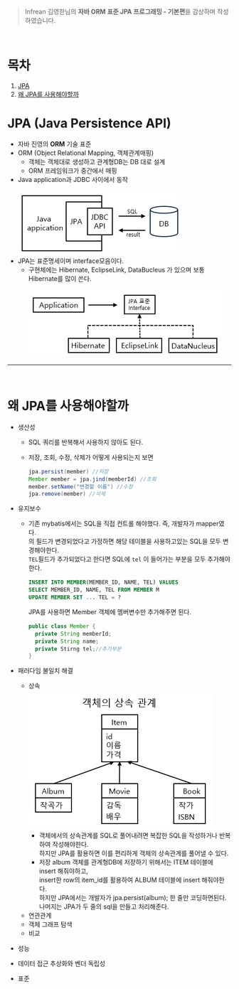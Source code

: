 <br>

>Infrean 김영한님의 **자바 ORM 표준 JPA 프로그래밍 - 기본편**을 감상하며 작성하였습니다.

<br>

# 목차
1. [JPA](#jpa-java-persistence-api)
2. [왜 JPA를 사용해야할까](#왜-jpa를-사용해야할까)

# JPA (Java Persistence API)
- 자바 진영의 **ORM** 기술 표준
- ORM (Object Relational Mapping, 객체관계매핑)
  - 객체는 객체대로 생성하고 관계형DB는 DB 대로 설계
  - ORM 프레임워크가 중간에서 매핑
- Java application과 JDBC 사이에서 동작<br><br>
  ![image](https://github.com/oyatrij/my-study/blob/main/JPA/infrean-jpa-basic/assets/javaApplicationToJDBC.png)
- JPA는 표준명세이며 interface모음이다.
  - 구현체에는 Hibernate, EclipseLink, DataBucleus 가 있으며 보통 Hibernate를 많이 쓴다.<br><br>
  ![image](https://github.com/oyatrij/my-study/blob/main/JPA/infrean-jpa-basic/assets/JpaInterface.png)

---

<br>

# 왜 JPA를 사용해야할까
- 생산성
  - SQL 쿼리를 반복해서 사용하지 않아도 된다.
  - 저장, 조회, 수정, 삭제가 어떻게 사용되는지 보면<br>
  
    ```java
    jpa.persist(member) //저장
    Member member = jpa.jind(memberId) //조회
    member.setName("변경할 이름") //수정
    jpa.remove(member) //삭제
    ```
    
- 유지보수
  - 기존 mybatis에서는 SQL을 직접 컨트롤 해야했다. 즉, 개발자가 mapper였다.<br>
    의 필드가 변경되었다고 가정하면 해당 테이블을 사용하고있는 SQL을 모두 변경해야한다.<br>
    `TEL`필드가 추가되었다고 한다면 SQL에 `tel` 이 들어가는 부분을 모두 추가해야한다.<br>
    ```SQL
    INSERT INTO MEMBER(MEMBER_ID, NAME, TEL) VALUES
    SELECT MEMBER_ID, NAME, TEL FROM MEMBER M
    UPDATE MEMBER SET ... TEL = ?
    ```
    JPA를 사용하면 Member 객체에 멤버변수만 추가해주면 된다.
    
    ```java
    public class Member {
      private String memberId;
      private String name;
      private Stirng tel;//추가부분
    }
    ```
    
- 패러다임 불일치 해결
  - 상속<br>
    ![image](https://github.com/oyatrij/my-study/blob/main/JPA/infrean-jpa-basic/assets/objectExtend.png)<br>
    - 객체에서의 상속관계를 SQL로 풀어내려면 복잡한 SQL을 작성하거나 반복하여 작성해야한다.<br>
      하지만 JPA를 활용하면 이를 편리하게 객체의 상속관계를 풀어낼 수 있다.
    - 저장
      album 객체를 관계형DB에 저장하기 위해서는 ITEM 테이블에 insert 해줘야하고,<br>
      insert한 row의 item_id를 활용하여 ALBUM 테이블에 insert 해줘야한다.<br>
      하지만 JPA에서는 개발자가 jpa.persist(album); 한 줄만 코딩하면된다.<br>
      나머지는 JPA가 두 줄의 sql을 만들고 처리해준다.
  - 연관관계
  - 객체 그래프 탐색
  - 비교
- 성능
- 데이터 접근 추상화와 벤더 독립성
- 표준
    


